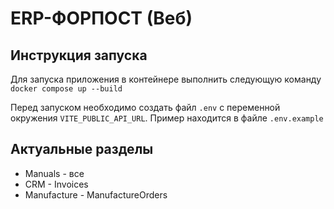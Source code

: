 # ERP-ФОРПОСТ (Веб)

## Инструкция запуска

Для запуска приложения в контейнере выполнить следующую команду `docker compose up --build`

Перед запуском необходимо создать файл `.env` с переменной окружения `VITE_PUBLIC_API_URL`. Пример находится в файле `.env.example`

## Актуальные разделы

- Manuals - все
- CRM - Invoices
- Manufacture - ManufactureOrders
